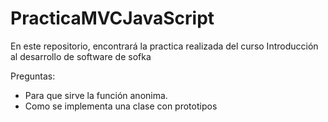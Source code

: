 # PracticaMVCJavaScript
En este repositorio, encontrará la practica realizada del curso Introducción al desarrollo de software de sofka


Preguntas:
* Para que sirve la función anonima.
* Como se implementa una clase con prototipos
